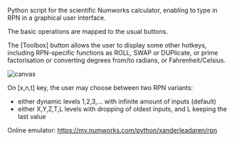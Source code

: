 Python script for the scientific Numworks calculator, enabling to type in RPN in a graphical user interface.

The basic operations are mapped to the usual buttons.

The [Toolbox] button allows the user to display some other hotkeys, including RPN-specific functions as ROLL, SWAP or DUPlicate, or prime factorisation or converting degrees from/to radians, or Fahrenheit/Celsius.

![canvas](https://github.com/user-attachments/assets/a70bac27-a74f-4a62-a662-8d5162ed5462)

On [x,n,t] key, the user may choose between two RPN variants:
- either dynamic levels 1,2,3,… with infinite amount of inputs (default)
- either X,Y,Z,T,L levels with dropping of oldest inputs, and L keeping the last value

Online emulator: https://my.numworks.com/python/xanderleadaren/rpn
